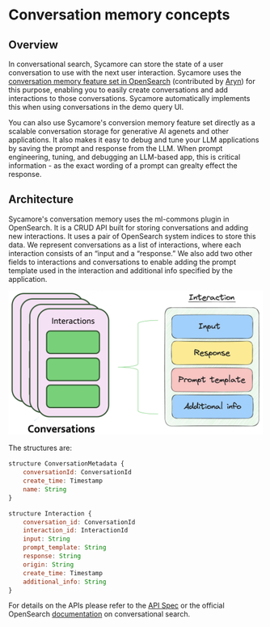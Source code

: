 # Conversation memory concepts

## Overview

In conversational search, Sycamore can store the state of a user conversation to use with the next user interaction. Sycamore uses the [conversation memory feature set in OpenSearch](https://opensearch.org/docs/latest/search-plugins/conversational-search/#conversation-memory) (contributed by [Aryn](http://www.aryn.ai)) for this purpose, enabling you to easily create conversations and add interactions to those conversations. Sycamore automatically implements this when using conversations in the demo query UI.

You can also use Sycamore's conversion memory feature set directly as a scalable conversation storage for generative AI agenets and other applications. It also makes it easy to debug and tune your LLM applications by saving the prompt and response from the LLM. When prompt engineering, tuning, and debugging an LLM-based app, this is critical information - as the exact wording of a prompt can grealty effect the response.

## Architecture

Sycamore's conversation memory uses the ml-commons plugin in OpenSearch. It is a CRUD API built for storing conversations and adding new interactions. It uses a pair of OpenSearch system indices to store this data. We represent conversations as a list of interactions, where each interaction consists of an “input and a “response.” We also add two other fields to interactions and conversations to enable adding the prompt template used in the interaction and additional info specified by the application.


![Untitled](imgs/resource-diagram.png)


The structures are:

```javascript
structure ConversationMetadata {
    conversationId: ConversationId
    create_time: Timestamp
    name: String
}
```

```javascript
structure Interaction {
    conversation_id: ConversationId
    interaction_id: InteractionId
    input: String
    prompt_template: String
    response: String
    origin: String
    create_time: Timestamp
    additional_info: String
}
```

For details on the APIs please refer to the [API Spec](../APIs/conversation_memory/functions.md) or the official OpenSearch [documentation](https://opensearch.org/docs/latest/search-plugins/conversational-search/) on conversational search.
